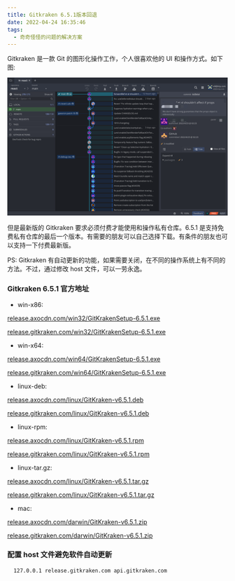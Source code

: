 ```yaml
---
title: Gitkraken 6.5.1版本回退
date: 2022-04-24 16:35:46
tags:
  - 奇奇怪怪的问题的解决方案
---
```


Gitkraken 是一款 Git 的图形化操作工作，个人很喜欢他的 UI 和操作方式。如下图:

![](https://raw.githubusercontent.com/USTCLX/images/main/static/20220424172223.png)

但是最新版的 Gitkraken 要求必须付费才能使用和操作私有仓库。6.5.1 是支持免费私有仓库的最后一个版本。有需要的朋友可以自己选择下载。有条件的朋友也可以支持一下付费最新版。

PS: Gitkraken 有自动更新的功能，如果需要关闭，在不同的操作系统上有不同的方法。不过，通过修改 host 文件，可以一劳永逸。

### Gitkraken 6.5.1 官方地址

- win-x86:

[release.axocdn.com/win32/GitKrakenSetup-6.5.1.exe](release.axocdn.com/win32/GitKrakenSetup-6.5.1.exe)

[release.gitkraken.com/win32/GitKrakenSetup-6.5.1.exe](release.gitkraken.com/win32/GitKrakenSetup-6.5.1.exe)

- win-x64:

[release.axocdn.com/win64/GitKrakenSetup-6.5.1.exe](release.axocdn.com/win64/GitKrakenSetup-6.5.1.exe)

[release.gitkraken.com/win64/GitKrakenSetup-6.5.1.exe](release.gitkraken.com/win64/GitKrakenSetup-6.5.1.exe)

- linux-deb:

[release.axocdn.com/linux/GitKraken-v6.5.1.deb](release.axocdn.com/linux/GitKraken-v6.5.1.deb)

[release.gitkraken.com/linux/GitKraken-v6.5.1.deb](release.gitkraken.com/linux/GitKraken-v6.5.1.deb)

- linux-rpm:

[release.axocdn.com/linux/GitKraken-v6.5.1.rpm](release.axocdn.com/linux/GitKraken-v6.5.1.rpm)

[release.gitkraken.com/linux/GitKraken-v6.5.1.rpm](release.gitkraken.com/linux/GitKraken-v6.5.1.rpm)

- linux-tar.gz:

[release.axocdn.com/linux/GitKraken-v6.5.1.tar.gz](release.axocdn.com/linux/GitKraken-v6.5.1.tar.gz)

[release.gitkraken.com/linux/GitKraken-v6.5.1.tar.gz](release.gitkraken.com/linux/GitKraken-v6.5.1.tar.gz)

- mac:

[release.axocdn.com/darwin/GitKraken-v6.5.1.zip](release.axocdn.com/darwin/GitKraken-v6.5.1.zip)

[release.gitkraken.com/darwin/GitKraken-v6.5.1.zip](release.gitkraken.com/darwin/GitKraken-v6.5.1.zip)

### 配置 host 文件避免软件自动更新

```
  127.0.0.1 release.gitkraken.com api.gitkraken.com
```
